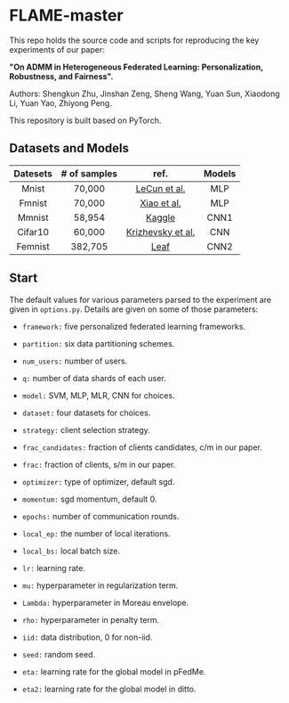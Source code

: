 # FLAME-master
This repo holds the source code and scripts for reproducing the key experiments of our paper:

**"On ADMM in Heterogeneous Federated Learning: Personalization, Robustness, and Fairness".**

Authors: Shengkun Zhu, Jinshan Zeng, Sheng Wang, Yuan Sun, Xiaodong Li, Yuan Yao, Zhiyong Peng.

This repository is built based on PyTorch.

## Datasets and Models
| Datesets | # of samples | ref. | Models |
| :----: | :----: | :----: | :----: |
Mnist | 70,000 | [LeCun et al.](https://citeseerx.ist.psu.edu/document?repid=rep1&type=pdf&doi=4cccb7c5b2d59bc0b86914340c81b26dd4835140) | MLP
Fmnist | 70,000 | [Xiao et al.](https://arxiv.org/pdf/1708.07747.pdf) | MLP |
Mmnist | 58,954 | [Kaggle](https://www.kaggle.com/datasets/andrewmvd/medical-mnist) | CNN1
Cifar10 | 60,000 | [Krizhevsky et al.](http://www.cs.utoronto.ca/~kriz/learning-features-2009-TR.pdf) | CNN
Femnist | 382,705 | [Leaf](https://leaf.cmu.edu/) | CNN2
## Start

The default values for various parameters parsed to the experiment are given in `options.py`. Details are given on some of those parameters:
* `framework:` five personalized federated learning frameworks.

* `partition:` six data partitioning schemes.

* `num_users:` number of users.

* `q:` number of data shards of each user.

* `model:` SVM, MLP, MLR, CNN for choices.

* `dataset:` four datasets for choices.

* `strategy:` client selection strategy.

* `frac_candidates:` fraction of clients candidates, c/m in our paper.

* `frac:` fraction of clients, s/m in our paper.

* `optimizer:` type of optimizer, default sgd.

* `momentum:` sgd momentum, default 0.

* `epochs:` number of communication rounds.

* `local_ep:` the number of local iterations.

* `local_bs:` local batch size.

* `lr:` learning rate.

* `mu:` hyperparameter in regularization term.

* `Lambda:` hyperparameter in Moreau envelope.

* `rho:` hyperparameter in penalty term.

* `iid:` data distribution, 0 for non-iid.

* `seed:` random seed.

* `eta:` learning rate for the global model in pFedMe.

* `eta2:` learning rate for the global model in ditto.
